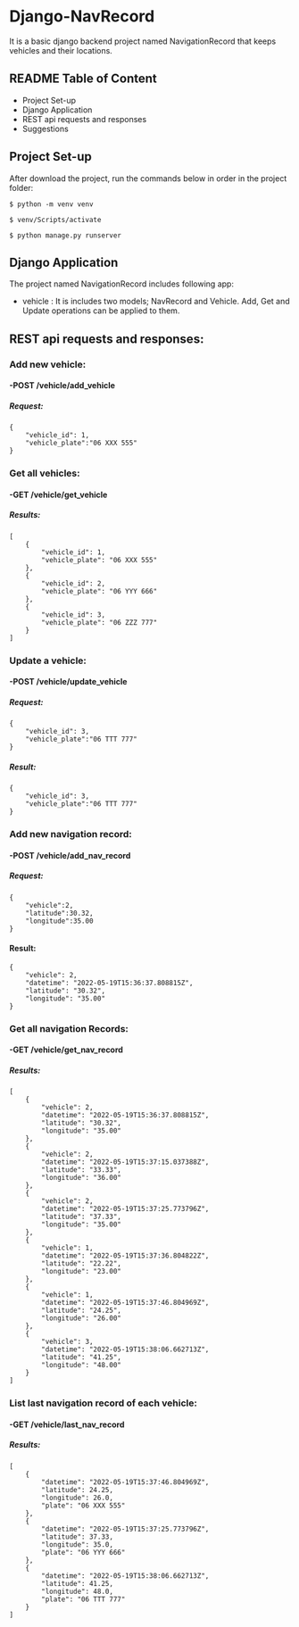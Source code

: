 # Django-NavRecord

It is a basic django backend project named NavigationRecord  that keeps vehicles and their locations.

## README Table of Content
- Project Set-up
- Django Application
- REST api requests and responses
- Suggestions

## Project Set-up

After download the project, run the commands below in order in the project folder:
```
$ python -m venv venv
```
```
$ venv/Scripts/activate
```
```
$ python manage.py runserver
```
## Django Application

  The project named NavigationRecord includes following app:
  - vehicle : It is includes two models; NavRecord and Vehicle. Add, Get and Update operations can be applied to them.

## REST api requests and responses:
### Add new vehicle: 
#### -POST /vehicle/add_vehicle
##### Request:
```
{
    "vehicle_id": 1,
    "vehicle_plate":"06 XXX 555"
}
```

### Get all vehicles:
#### -GET /vehicle/get_vehicle
##### Results:
```
[
    {
        "vehicle_id": 1,
        "vehicle_plate": "06 XXX 555"
    },
    {
        "vehicle_id": 2,
        "vehicle_plate": "06 YYY 666"
    },
    {
        "vehicle_id": 3,
        "vehicle_plate": "06 ZZZ 777"
    }
]
```

### Update a vehicle:
#### -POST /vehicle/update_vehicle
##### Request:
```
{
    "vehicle_id": 3,
    "vehicle_plate":"06 TTT 777"
}
```
##### Result:
```
{
    "vehicle_id": 3,
    "vehicle_plate":"06 TTT 777"
}
```


### Add new navigation record:
#### -POST /vehicle/add_nav_record
##### Request:
```
{
    "vehicle":2,
    "latitude":30.32,
    "longitude":35.00
}
```
#### Result:
```
{
    "vehicle": 2,
    "datetime": "2022-05-19T15:36:37.808815Z",
    "latitude": "30.32",
    "longitude": "35.00"
}
```
### Get all navigation Records:
#### -GET /vehicle/get_nav_record
##### Results:
```
[
    {
        "vehicle": 2,
        "datetime": "2022-05-19T15:36:37.808815Z",
        "latitude": "30.32",
        "longitude": "35.00"
    },
    {
        "vehicle": 2,
        "datetime": "2022-05-19T15:37:15.037388Z",
        "latitude": "33.33",
        "longitude": "36.00"
    },
    {
        "vehicle": 2,
        "datetime": "2022-05-19T15:37:25.773796Z",
        "latitude": "37.33",
        "longitude": "35.00"
    },
    {
        "vehicle": 1,
        "datetime": "2022-05-19T15:37:36.804822Z",
        "latitude": "22.22",
        "longitude": "23.00"
    },
    {
        "vehicle": 1,
        "datetime": "2022-05-19T15:37:46.804969Z",
        "latitude": "24.25",
        "longitude": "26.00"
    },
    {
        "vehicle": 3,
        "datetime": "2022-05-19T15:38:06.662713Z",
        "latitude": "41.25",
        "longitude": "48.00"
    }
]
```
### List last navigation record of each vehicle:
#### -GET /vehicle/last_nav_record
##### Results:
```
[
    {
        "datetime": "2022-05-19T15:37:46.804969Z",
        "latitude": 24.25,
        "longitude": 26.0,
        "plate": "06 XXX 555"
    },
    {
        "datetime": "2022-05-19T15:37:25.773796Z",
        "latitude": 37.33,
        "longitude": 35.0,
        "plate": "06 YYY 666"
    },
    {
        "datetime": "2022-05-19T15:38:06.662713Z",
        "latitude": 41.25,
        "longitude": 48.0,
        "plate": "06 TTT 777"
    }
]
```

